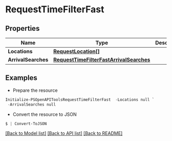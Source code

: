 # RequestTimeFilterFast
## Properties

Name | Type | Description | Notes
------------ | ------------- | ------------- | -------------
**Locations** | [**RequestLocation[]**](RequestLocation.md) |  | 
**ArrivalSearches** | [**RequestTimeFilterFastArrivalSearches**](RequestTimeFilterFastArrivalSearches.md) |  | 

## Examples

- Prepare the resource
```powershell
Initialize-PSOpenAPIToolsRequestTimeFilterFast  -Locations null `
 -ArrivalSearches null
```

- Convert the resource to JSON
```powershell
$ | Convert-ToJSON
```

[[Back to Model list]](../README.md#documentation-for-models) [[Back to API list]](../README.md#documentation-for-api-endpoints) [[Back to README]](../README.md)

